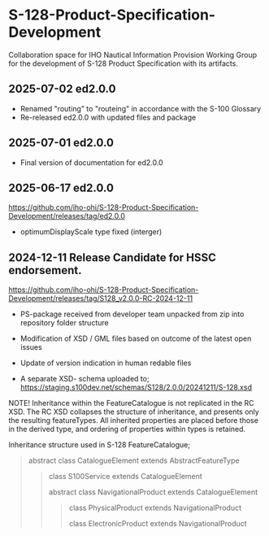 # S-128-Product-Specification-Development
Collaboration space for IHO Nautical Information Provision Working Group for the development of S-128 Product Specification with its artifacts.  

## 2025-07-02 ed2.0.0
- Renamed "routing" to "routeing" in accordance with the S-100 Glossary
- Re-released ed2.0.0 with updated files and package

## 2025-07-01 ed2.0.0
- Final version of documentation for ed2.0.0

## 2025-06-17 ed2.0.0
https://github.com/iho-ohi/S-128-Product-Specification-Development/releases/tag/ed2.0.0
- optimumDisplayScale type fixed (interger)

## 2024-12-11 Release Candidate for HSSC endorsement.
https://github.com/iho-ohi/S-128-Product-Specification-Development/releases/tag/S128_v2.0.0-RC-2024-12-11
- PS-package received from developer team unpacked from zip into repository folder structure
- Modification of XSD / GML files based on outcome of the latest open issues
- Update of version indication in human redable files
  
-  A separate XSD- schema uploaded to;
https://staging.s100dev.net/schemas/S128/2.0.0/20241211/S-128.xsd

NOTE!
Inheritance within the FeatureCatalogue is not replicated in the RC XSD. The RC XSD collapses the structure of inheritance, and presents only the resulting featureTypes.
All inherited properties are placed before those in the derived type, and ordering of properties within types is retained.

Inheritance structure used in S-128 FeatureCatalogue;

> abstract class CatalogueElement extends AbstractFeatureType
> 
>> class S100Service extends CatalogueElement
>> 
>>	abstract class NavigationalProduct extends CatalogueElement
>> 
>>> class PhysicalProduct extends NavigationalProduct
>>> 
>>> class ElectronicProduct extends NavigationalProduct
